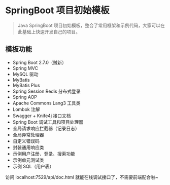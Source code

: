# SpringBoot 项目初始模板

> Java SpringBoot 项目初始模板，整合了常用框架和示例代码，大家可以在此基础上快速开发自己的项目。

## 模板功能

- Spring Boot 2.7.0（贼新）
- Spring MVC
- MySQL 驱动
- MyBatis
- MyBatis Plus
- Spring Session Redis 分布式登录
- Spring AOP
- Apache Commons Lang3 工具类
- Lombok 注解
- Swagger + Knife4j 接口文档
- Spring Boot 调试工具和项目处理器
- 全局请求响应拦截器（记录日志）
- 全局异常处理器
- 自定义错误码
- 封装通用响应类
- 示例用户注册、登录、搜索功能
- 示例单元测试类
- 示例 SQL（用户表）

访问 localhost:7529/api/doc.html 就能在线调试接口了，不需要前端配合啦~